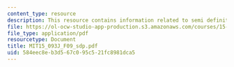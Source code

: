 ```yaml
---
content_type: resource
description: This resource contains information related to semi definite programming.
file: https://ol-ocw-studio-app-production.s3.amazonaws.com/courses/15-093j-optimization-methods-fall-2009/584eec8eb3d567c095c521fc8981dca5_MIT15_093J_F09_sdp.pdf
file_type: application/pdf
resourcetype: Document
title: MIT15_093J_F09_sdp.pdf
uid: 584eec8e-b3d5-67c0-95c5-21fc8981dca5
---
```

